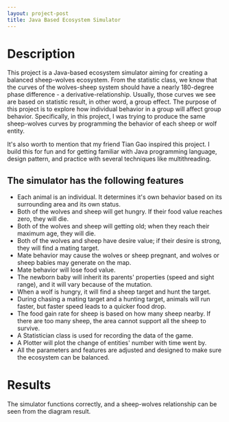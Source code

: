 ```yaml
---
layout: project-post
title: Java Based Ecosystem Simulator
---
```


# Description
This project is a Java-based ecosystem simulator aiming for creating a balanced sheep-wolves ecosystem. From the statistic class, we know that the curves of the wolves-sheep system should have a nearly 180-degree phase difference - a derivative-relationship. Usually, those curves we see are based on statistic result, in other word, a group effect. The purpose of this project is to explore how individual behavior in a group will affect group behavior. Specifically, in this project, I was trying to produce the same sheep-wolves curves by programming the behavior of each sheep or wolf entity.

It's also worth to mention that my friend Tian Gao inspired this project. I build this for fun and for getting familiar with Java programming language, design pattern, and practice with several techniques like multithreading.

## The simulator has the following features
- Each animal is an individual. It determines it's own behavior based on its surrounding area and its own status.
- Both of the wolves and sheep will get hungry. If their food value reaches zero, they will die.
- Both of the wolves and sheep will getting old; when they reach their maximum age, they will die.
- Both of the wolves and sheep have desire value; if their desire is strong, they will find a mating target.
- Mate behavior may cause the wolves or sheep pregnant, and wolves or sheep babies may generate on the map.
- Mate behavior will lose food value.
- The newborn baby will inherit its parents' properties (speed and sight range), and it will vary because of the mutation.
- When a wolf is hungry, it will find a sheep target and hunt the target.
- During chasing a mating target and a hunting target, animals will run faster, but faster speed leads to a quicker food drop.
- The food gain rate for sheep is based on how many sheep nearby. If there are too many sheep, the area cannot support all the sheep to survive.
- A Statistician class is used for recording the data of the game.
- A Plotter will plot the change of entities' number with time went by.
- All the parameters and features are adjusted and designed to make sure the ecosystem can be balanced.

# Results
The simulator functions correctly, and a sheep-wolves relationship can be seen from the diagram result.